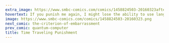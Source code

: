 ```yaml
---
extra_image: https://www.smbc-comics.com/comics/1458824503-20160323after.png
hovertext: If you punish me again, I might lose the ability to use language.
image: https://www.smbc-comics.com/comics/1458824503-20160323.png
next_comic: the-criterion-of-embarrassment
prev_comic: quantum-computer
title: Time Traveling Punishment
---
```


